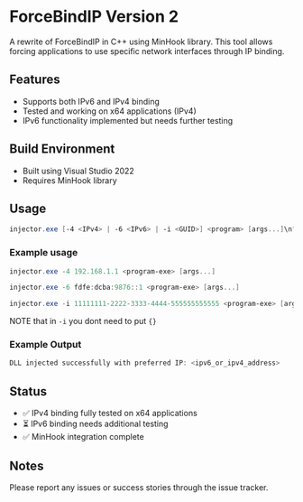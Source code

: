 # ForceBindIP Version 2

A rewrite of ForceBindIP in C++ using MinHook library. This tool allows forcing applications to use specific network interfaces through IP binding.

## Features

- Supports both IPv6 and IPv4 binding
- Tested and working on x64 applications (IPv4)
- IPv6 functionality implemented but needs further testing

## Build Environment

- Built using Visual Studio 2022
- Requires MinHook library

## Usage

```powershell
injector.exe [-4 <IPv4> | -6 <IPv6> | -i <GUID>] <program> [args...]\n"
```

### Example usage

```powershell
injector.exe -4 192.168.1.1 <program-exe> [args...]
```

```powershell
injector.exe -6 fdfe:dcba:9876::1 <program-exe> [args...]
```

```powershell
injector.exe -i 11111111-2222-3333-4444-555555555555 <program-exe> [args...]
```

NOTE that in `-i` you dont need to put `{}`

### Example Output

```powershell
DLL injected successfully with preferred IP: <ipv6_or_ipv4_address>
```

## Status

- ✅ IPv4 binding fully tested on x64 applications
- ⏳ IPv6 binding needs additional testing
- ✅ MinHook integration complete

## Notes

Please report any issues or success stories through the issue tracker.
